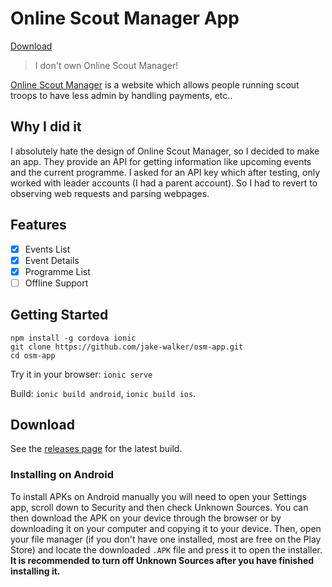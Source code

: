 # Online Scout Manager App

[Download](#download)

> I don't own Online Scout Manager!

[Online Scout Manager](https://www.onlinescoutmanager.co.uk/) is a website which allows people running scout troops to have less admin by handling payments, etc..

## Why I did it

I absolutely hate the design of Online Scout Manager, so I decided to make an app. They provide an API for getting information like upcoming events and the current programme. I asked for an API key which after testing, only worked with leader accounts (I had a parent account). So I had to revert to observing web requests and parsing webpages.

## Features

- [x] Events List
- [x] Event Details
- [x] Programme List
- [ ] Offline Support

## Getting Started

```
npm install -g cordova ionic
git clone https://github.com/jake-walker/osm-app.git
cd osm-app
```

Try it in your browser: `ionic serve`

Build: `ionic build android`, `ionic build ios`.

## Download

See the [releases page](https://github.com/jake-walker/osm-app/releases/) for the latest build.

### Installing on Android

To install APKs on Android manually you will need to open your Settings app, scroll down to Security and then check Unknown Sources. You can then download the APK on your device through the browser or by downloading it on your computer and copying it to your device. Then, open your file manager (if you don't have one installed, most are free on the Play Store) and locate the downloaded `.APK` file and press it to open the installer. **It is recommended to turn off Unknown Sources after you have finished installing it.**
